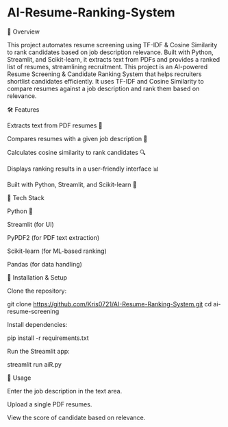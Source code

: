 # AI-Resume-Ranking-System

🚀 Overview

This project automates resume screening using TF-IDF &amp; Cosine Similarity to rank candidates based on job description relevance. Built with Python, Streamlit, and Scikit-learn, it extracts text from PDFs and provides a ranked list of resumes, streamlining recruitment. This project is an AI-powered Resume Screening & Candidate Ranking System that helps recruiters shortlist candidates efficiently. It uses TF-IDF and Cosine Similarity to compare resumes against a job description and rank them based on relevance.

🛠 Features

Extracts text from PDF resumes 📄

Compares resumes with a given job description 📑

Calculates cosine similarity to rank candidates 🔍

Displays ranking results in a user-friendly interface 📊

Built with Python, Streamlit, and Scikit-learn 🐍

📌 Tech Stack

Python 🐍

Streamlit (for UI)

PyPDF2 (for PDF text extraction)

Scikit-learn (for ML-based ranking)

Pandas (for data handling)

🚀 Installation & Setup

Clone the repository:

git clone https://github.com/Kris0721/AI-Resume-Ranking-System.git
cd ai-resume-screening

Install dependencies:

pip install -r requirements.txt

Run the Streamlit app:

streamlit run aiR.py

🎯 Usage

Enter the job description in the text area.

Upload a single PDF resumes.

View the score of candidate based on relevance.

